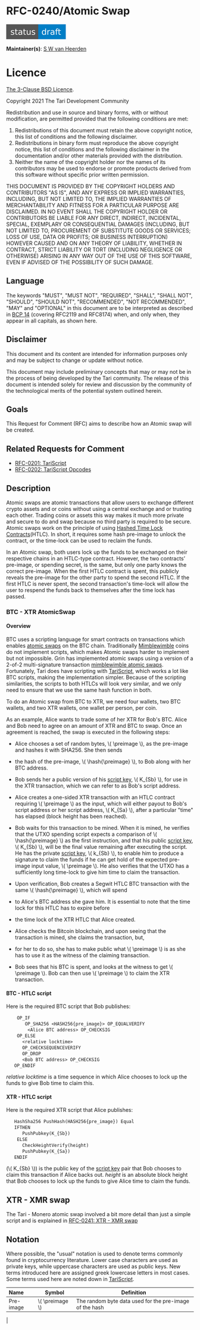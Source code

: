 # RFC-0240/Atomic Swap

![status: draft](theme/images/status-draft.svg)

**Maintainer(s)**: [S W van Heerden](https://github.com/SWvheerden)

# Licence

[The 3-Clause BSD Licence](https://opensource.org/licenses/BSD-3-Clause).

Copyright 2021 The Tari Development Community

Redistribution and use in source and binary forms, with or without modification, are permitted provided that the
following conditions are met:

1. Redistributions of this document must retain the above copyright notice, this list of conditions and the following
   disclaimer.
2. Redistributions in binary form must reproduce the above copyright notice, this list of conditions and the following
   disclaimer in the documentation and/or other materials provided with the distribution.
3. Neither the name of the copyright holder nor the names of its contributors may be used to endorse or promote products
   derived from this software without specific prior written permission.

THIS DOCUMENT IS PROVIDED BY THE COPYRIGHT HOLDERS AND CONTRIBUTORS "AS IS", AND ANY EXPRESS OR IMPLIED WARRANTIES,
INCLUDING, BUT NOT LIMITED TO, THE IMPLIED WARRANTIES OF MERCHANTABILITY AND FITNESS FOR A PARTICULAR PURPOSE ARE
DISCLAIMED. IN NO EVENT SHALL THE COPYRIGHT HOLDER OR CONTRIBUTORS BE LIABLE FOR ANY DIRECT, INDIRECT, INCIDENTAL,
SPECIAL, EXEMPLARY OR CONSEQUENTIAL DAMAGES (INCLUDING, BUT NOT LIMITED TO, PROCUREMENT OF SUBSTITUTE GOODS OR
SERVICES; LOSS OF USE, DATA OR PROFITS; OR BUSINESS INTERRUPTION) HOWEVER CAUSED AND ON ANY THEORY OF LIABILITY,
WHETHER IN CONTRACT, STRICT LIABILITY OR TORT (INCLUDING NEGLIGENCE OR OTHERWISE) ARISING IN ANY WAY OUT OF THE USE OF
THIS SOFTWARE, EVEN IF ADVISED OF THE POSSIBILITY OF SUCH DAMAGE.

## Language

The keywords "MUST", "MUST NOT", "REQUIRED", "SHALL", "SHALL NOT", "SHOULD", "SHOULD NOT", "RECOMMENDED",
"NOT RECOMMENDED", "MAY" and "OPTIONAL" in this document are to be interpreted as described in
[BCP 14](https://tools.ietf.org/html/bcp14) (covering RFC2119 and RFC8174) when, and only when, they appear in all capitals, as
shown here.

## Disclaimer

This document and its content are intended for information purposes only and may be subject to change or update
without notice.

This document may include preliminary concepts that may or may not be in the process of being developed by the Tari
community. The release of this document is intended solely for review and discussion by the community of the
technological merits of the potential system outlined herein.

## Goals

This Request for Comment (RFC) aims to describe how an Atomic swap will be created.

## Related Requests for Comment

* [RFC-0201: TariScript](RFC-0201_TariScript.md)
* [RFC-0202: TariScript Opcodes](RFC-0202_TariScriptOpcodes.md)

$$
\newcommand{\preimage}{\\phi} % pre image
\newcommand{\hash}[1]{\mathrm{H}\bigl({#1}\bigr)}
$$

## Description

Atomic swaps are atomic transactions that allow users to exchange different crypto assets and or coins without using a
central exchange and or trusting each other. Trading coins or assets this way makes it much more private and secure to
do and swap because no third party is required to be secure. Atomic swaps work on the principle of using 
[Hashed Time Lock Contracts](https://en.bitcoin.it/wiki/Hash_Time_Locked_Contracts)(HTLC). 
In short, it requires some hash pre-image to unlock the contract, or the time-lock can be used to reclaim the funds. 

In an Atomic swap, both users lock up the funds to be exchanged on their respective chains in an HTLC-type contract. 
However, the two contracts’ pre-image, or spending secret, is the same, but only one party knows the correct pre-image. 
When the first HTLC contract is spent, this publicly reveals the pre-image for the other party to spend the second HTLC.
If the first HTLC is never spent, the second transaction's time-lock will allow the user to respend the funds back to
themselves after the time lock has passed.

### BTC - XTR AtomicSwap

#### Overview

BTC uses a scripting language for smart contracts on transactions which enables [atomic swaps](https://tlu.tarilabs.com/protocols/atomic-swaps/AtomicSwaps.html)
on the BTC chain. Traditionally [Mimblewimble] coins do not implement scripts, which makes Atomic swaps harder to
implement but not impossible. Grin has implemented atomic swaps using a version of a 2-of-2 multi-signature transaction
[mimblewimble atomic swaps](https://tlu.tarilabs.com/protocols/grin-protocol-overview/MainReport.html#atomic-swaps).
Fortunately, Tari does have scripting with [TariScript], which works a lot like BTC scripts, making the implementation simpler.
Because of the scripting similarities, the scripts to both HTLCs will look very similar, and we only need to ensure that
we use the same hash function in both. 

To do an Atomic swap from BTC to XTR, we need four wallets, two BTC wallets, and two XTR wallets, one wallet per person,
per coin.

As an example, Alice wants to trade some of her XTR for Bob's BTC. Alice and Bob need to agree on an amount of XTR and
BTC to swap. Once an agreement is reached, the swap is executed in the following steps:

* Alice chooses a set of random bytes, \\( \preimage \\), as the pre-image and hashes it with SHA256. She then sends
* the hash of the pre-image, \\( \hash{\preimage} \\), to Bob along with her BTC address.

* Bob sends her a public version of his [script key], \\( K_{Sb} \\), for use in the XTR transaction, which we can refer
to as Bob's script address.

* Alice creates a one-sided XTR transaction with an HTLC contract requiring \\( \preimage \\) as the input, which will
either payout to Bob's script address or her script address, \\( K_{Sa} \\), after a particular "time" has elapsed
(block height has been reached). 

* Bob waits for this transaction to be mined. When it is mined, he verifies that the UTXO spending script expects a
comparison of \\( \hash{\preimage} \\) as the first instruction, and that his public [script key], \\( K_{Sb} \\), will
be the final value remaining after executing the script. He has the private [script key], \\( k_{Sb} \\), to enable him
to produce a signature to claim the funds if he can get hold of the expected pre-image input value, \\( \preimage \\).
He also verifies that the UTXO has a sufficiently long time-lock to give him time to claim the transaction.

* Upon verification, Bob creates a Segwit HTLC BTC transaction with the same \\( \hash{\preimage} \\), which will spend
* to Alice's BTC address she gave him. It is essential to note that the time lock for this HTLC has to expire before
* the time lock of the XTR HTLC that Alice created.

* Alice checks the Bitcoin blockchain, and upon seeing that the transaction is mined, she claims the transaction, but,
* for her to do so, she has to make public what \\( \preimage \\) is as she has to use it as the witness of the 
claiming transaction.

* Bob sees that his BTC is spent, and looks at the witness to get \\( \preimage \\). Bob can then use \\( \preimage \\)
to claim the XTR transaction.

#### BTC - HTLC script 

Here is the required BTC script that Bob publishes:

``` btc_script,ignore
	OP_IF
	   OP_SHA256 <HASH256{pre_image}> OP_EQUALVERIFY
		<Alice BTC address> OP_CHECKSIG
	OP_ELSE
      <relative locktime>
      OP_CHECKSEQUENCEVERIFY
      OP_DROP
      <Bob BTC address> OP_CHECKSIG
   OP_ENDIF
```
_relative locktime_ is a time sequence in which Alice chooses to lock up the funds to give Bob time to claim this. 

#### XTR - HTLC script 

Here is the required XTR script that Alice publishes:

``` TariScript,ignore
   HashSha256 PushHash(HASH256{pre_image}) Equal
   IFTHEN
      PushPubkey(K_{Sb})
	ELSE
      CheckHeightVerify(height)
      PushPubkey(K_{Sa})
   ENDIF
```
(\\( K_{Sb} \\)) is the public key of the [script key] pair that Bob chooses to claim this transaction if Alice backs out. 
_height_ is an absolute block height that Bob chooses to lock up the funds to give Alice time to claim the funds. 

## XTR - XMR swap 

The Tari - Monero atomic swap involved a bit more detail than just a simple script and is explained in
[RFC-0241: XTR - XMR swap](RFC-0241_AtomicSwapXMR.md)


## Notation

Where possible, the "usual" notation is used to denote terms commonly found in cryptocurrency literature. Lower case
characters are used as private keys, while uppercase characters are used as public keys. New terms introduced here are
assigned greek lowercase letters in most cases. Some terms used here are noted down in [TariScript].

| Name        | Symbol              | Definition |
|:------------|---------------------| -----------|
| Pre-image   | \\( \preimage \\) | The random byte data used for the pre-image of the hash |
| 


[HTLC]: Glossary.md#hashed-time-locked-contract
[Mempool]: Glossary.md#mempool
[Mimblewimble]: Glossary.md#mimblewimble
[TariScript]: Glossary.md#tariscript
[script key]: Glossary.md#script-keypair
